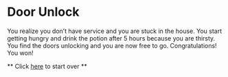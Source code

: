 # Door Unlock
You realize you don’t have service and you are stuck in the house. You start getting hungry and drink the potion after 5 hours because you are thirsty. 
You find the doors unlocking and you are now free to go. Congratulations! You won!  

** Click [here](wake-up.md) to start over **